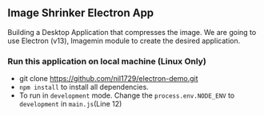 ## Image Shrinker Electron App

Building a Desktop Application that compresses the image. We are going to use Electron (v13), Imagemin module to create the desired application.

### Run this application on local machine (Linux Only)

- git clone https://github.com/nil1729/electron-demo.git
- `npm install` to install all dependencies.
- To run in `development` mode. Change the `process.env.NODE_ENV` to `development` in `main.js`(Line 12)
